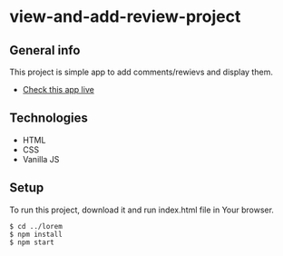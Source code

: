 # view-and-add-review-project

## General info
This project is simple app to add comments/rewievs and display them. 
* [Check this app live](https://macrapacki.github.io/view-and-add-review-project/)
	
## Technologies
- HTML
- CSS
- Vanilla JS
	
## Setup
To run this project, download it and run index.html file in Your browser.

```
$ cd ../lorem
$ npm install
$ npm start
```
